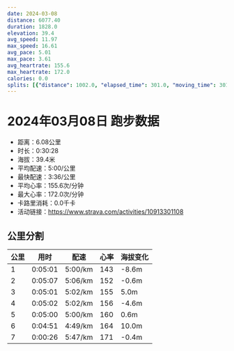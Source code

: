 ```yaml
---
date: 2024-03-08
distance: 6077.40
duration: 1828.0
elevation: 39.4
avg_speed: 11.97
max_speed: 16.61
avg_pace: 5.01
max_pace: 3.61
avg_heartrate: 155.6
max_heartrate: 172.0
calories: 0.0
splits: [{"distance": 1002.0, "elapsed_time": 301.0, "moving_time": 301.0, "average_speed": 3.33, "pace": 5.005015015015014, "average_heartrate": 143.31333333333333, "elevation_difference": -8.6, "split_number": 1}, {"distance": 1001.5, "elapsed_time": 307.0, "moving_time": 307.0, "average_speed": 3.26, "pace": 5.112484662576687, "average_heartrate": 152.19218241042344, "elevation_difference": -0.6, "split_number": 2}, {"distance": 996.7, "elapsed_time": 301.0, "moving_time": 301.0, "average_speed": 3.31, "pace": 5.035256797583081, "average_heartrate": 155.51827242524917, "elevation_difference": 5.0, "split_number": 3}, {"distance": 1000.5, "elapsed_time": 302.0, "moving_time": 302.0, "average_speed": 3.31, "pace": 5.035256797583081, "average_heartrate": 156.56953642384107, "elevation_difference": -4.6, "split_number": 4}, {"distance": 999.3, "elapsed_time": 300.0, "moving_time": 300.0, "average_speed": 3.33, "pace": 5.005015015015014, "average_heartrate": 160.25666666666666, "elevation_difference": 0.6, "split_number": 5}, {"distance": 1002.5, "elapsed_time": 291.0, "moving_time": 291.0, "average_speed": 3.45, "pace": 4.830927536231884, "average_heartrate": 164.4914089347079, "elevation_difference": 10.0, "split_number": 6}, {"distance": 74.9, "elapsed_time": 29.0, "moving_time": 26.0, "average_speed": 2.88, "pace": 5.787048611111111, "average_heartrate": 171.5, "elevation_difference": -0.4, "split_number": 7}]
---
```


# 2024年03月08日 跑步数据

- 距离：6.08公里
- 时长：0:30:28
- 海拔：39.4米
- 平均配速：5:00/公里
- 最快配速：3:36/公里
- 平均心率：155.6次/分钟
- 最大心率：172.0次/分钟
- 卡路里消耗：0.0千卡
- 活动链接：https://www.strava.com/activities/10913301108

## 公里分割

| 公里 | 用时 | 配速 | 心率 | 海拔变化 |
|------|------|------|------|------|
| 1 | 0:05:01 | 5:00/km | 143 | -8.6m |
| 2 | 0:05:07 | 5:06/km | 152 | -0.6m |
| 3 | 0:05:01 | 5:02/km | 155 | 5.0m |
| 4 | 0:05:02 | 5:02/km | 156 | -4.6m |
| 5 | 0:05:00 | 5:00/km | 160 | 0.6m |
| 6 | 0:04:51 | 4:49/km | 164 | 10.0m |
| 7 | 0:00:26 | 5:47/km | 171 | -0.4m |

